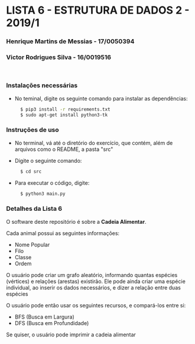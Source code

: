 # LISTA 6 - ESTRUTURA DE DADOS 2 - 2019/1

### Henrique Martins de Messias - 17/0050394
### Victor Rodrigues Silva - 16/0019516

<br>

### Instalações necessárias
- No teminal, digite os seguinte comando para instalar as dependências:
  ```bash
    $ pip3 install -r requirements.txt
    $ sudo apt-get install python3-tk
  ```


### Instruções de uso

- No terminal, vá até o diretório do exercício, que contém, além de arquivos como o README, a pasta "src"
- Digite o seguinte comando:

  ```bash
    $ cd src
  ```

- Para executar o código, digite:

  ```bash
    $ python3 main.py
  ```

### Detalhes da Lista 6

O software deste repositório é sobre a <b>Cadeia Alimentar</b>.

Cada animal possui as seguintes informações:
 - Nome Popular
 - Filo
 - Classe
 - Ordem

O usuário pode criar um grafo aleatório, informando quantas espécies (vértices) e relações (arestas) existirão.
Ele pode ainda criar uma espécie individual, ao inserir os dados necessários, e dizer a relação entre duas espécies

O usuário pode então usar os seguintes recursos, e compará-los entre si:
- BFS (Busca em Largura)
- DFS (Busca em Profundidade)

Se quiser, o usuário pode imprimir a cadeia alimentar